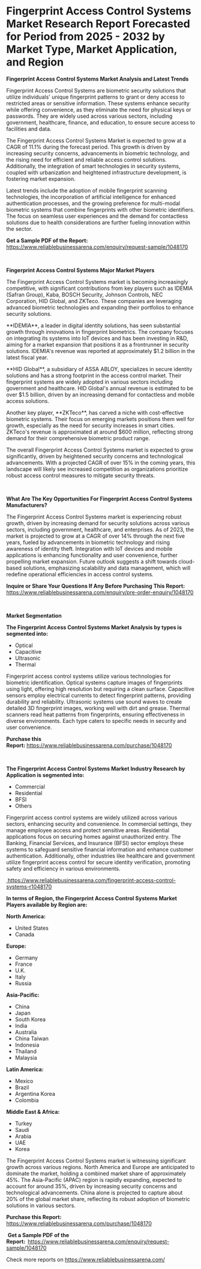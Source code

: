 <p><h1>Fingerprint Access Control Systems Market Research Report Forecasted for Period from 2025 -  2032 by Market Type, Market Application, and Region</h1></p><p><strong>Fingerprint Access Control Systems Market Analysis and Latest Trends</strong></p>
<p><p>Fingerprint Access Control Systems are biometric security solutions that utilize individuals' unique fingerprint patterns to grant or deny access to restricted areas or sensitive information. These systems enhance security while offering convenience, as they eliminate the need for physical keys or passwords. They are widely used across various sectors, including government, healthcare, finance, and education, to ensure secure access to facilities and data.</p><p>The Fingerprint Access Control Systems Market is expected to grow at a CAGR of 11.1% during the forecast period. This growth is driven by increasing security concerns, advancements in biometric technology, and the rising need for efficient and reliable access control solutions. Additionally, the integration of smart technologies in security systems, coupled with urbanization and heightened infrastructure development, is fostering market expansion. </p><p>Latest trends include the adoption of mobile fingerprint scanning technologies, the incorporation of artificial intelligence for enhanced authentication processes, and the growing preference for multi-modal biometric systems that combine fingerprints with other biometric identifiers. The focus on seamless user experiences and the demand for contactless solutions due to health considerations are further fueling innovation within the sector.</p></p>
<p><strong>Get a Sample PDF of the Report:&nbsp;</strong> <a href="https://www.reliablebusinessarena.com/enquiry/request-sample/1048170?utm_campaign=3515&utm_medium=2&utm_source=Github&utm_content=ia&utm_term=11042025&utm_id=fingerprint-access-control-systems">https://www.reliablebusinessarena.com/enquiry/request-sample/1048170</a></p>
<p>&nbsp;</p>
<p><strong>Fingerprint Access Control Systems Major Market Players</strong></p>
<p><p>The Fingerprint Access Control Systems market is becoming increasingly competitive, with significant contributions from key players such as IDEMIA (Safran Group), Kaba, BOSCH Security, Johnson Controls, NEC Corporation, HID Global, and ZKTeco. These companies are leveraging advanced biometric technologies and expanding their portfolios to enhance security solutions.</p><p>**IDEMIA**, a leader in digital identity solutions, has seen substantial growth through innovations in fingerprint biometrics. The company focuses on integrating its systems into IoT devices and has been investing in R&D, aiming for a market expansion that positions it as a frontrunner in security solutions. IDEMIA's revenue was reported at approximately $1.2 billion in the latest fiscal year.</p><p>**HID Global**, a subsidiary of ASSA ABLOY, specializes in secure identity solutions and has a strong footprint in the access control market. Their fingerprint systems are widely adopted in various sectors including government and healthcare. HID Global's annual revenue is estimated to be over $1.5 billion, driven by an increasing demand for contactless and mobile access solutions.</p><p>Another key player, **ZKTeco**, has carved a niche with cost-effective biometric systems. Their focus on emerging markets positions them well for growth, especially as the need for security increases in smart cities. ZKTeco's revenue is approximated at around $600 million, reflecting strong demand for their comprehensive biometric product range.</p><p>The overall Fingerprint Access Control Systems market is expected to grow significantly, driven by heightened security concerns and technological advancements. With a projected CAGR of over 15% in the coming years, this landscape will likely see increased competition as organizations prioritize robust access control measures to mitigate security threats.</p></p>
<p>&nbsp;</p>
<p><strong>What Are The Key Opportunities For Fingerprint Access Control Systems Manufacturers?</strong></p>
<p><p>The Fingerprint Access Control Systems market is experiencing robust growth, driven by increasing demand for security solutions across various sectors, including government, healthcare, and enterprises. As of 2023, the market is projected to grow at a CAGR of over 14% through the next five years, fueled by advancements in biometric technology and rising awareness of identity theft. Integration with IoT devices and mobile applications is enhancing functionality and user convenience, further propelling market expansion. Future outlook suggests a shift towards cloud-based solutions, emphasizing scalability and data management, which will redefine operational efficiencies in access control systems.</p></p>
<p><strong>Inquire or Share Your Questions If Any Before Purchasing This Report:</strong> <a href="https://www.reliablebusinessarena.com/enquiry/pre-order-enquiry/1048170?utm_campaign=3515&utm_medium=2&utm_source=Github&utm_content=ia&utm_term=11042025&utm_id=fingerprint-access-control-systems">https://www.reliablebusinessarena.com/enquiry/pre-order-enquiry/1048170</a></p>
<p>&nbsp;</p>
<p><strong>Market Segmentation</strong></p>
<p><strong>The Fingerprint Access Control Systems Market Analysis by types is segmented into:</strong></p>
<p><ul><li>Optical</li><li>Capacitive</li><li>Ultrasonic</li><li>Thermal</li></ul></p>
<p><p>Fingerprint access control systems utilize various technologies for biometric identification. Optical systems capture images of fingerprints using light, offering high resolution but requiring a clean surface. Capacitive sensors employ electrical currents to detect fingerprint patterns, providing durability and reliability. Ultrasonic systems use sound waves to create detailed 3D fingerprint images, working well with dirt and grease. Thermal scanners read heat patterns from fingerprints, ensuring effectiveness in diverse environments. Each type caters to specific needs in security and user convenience.</p></p>
<p><strong>Purchase this Report:&nbsp;</strong><a href="https://www.reliablebusinessarena.com/purchase/1048170?utm_campaign=3515&utm_medium=2&utm_source=Github&utm_content=ia&utm_term=11042025&utm_id=fingerprint-access-control-systems">https://www.reliablebusinessarena.com/purchase/1048170</a></p>
<p>&nbsp;</p>
<p><strong>The Fingerprint Access Control Systems Market Industry Research by Application is segmented into:</strong></p>
<p><ul><li>Commercial</li><li>Residential</li><li>BFSI</li><li>Others</li></ul></p>
<p><p>Fingerprint access control systems are widely utilized across various sectors, enhancing security and convenience. In commercial settings, they manage employee access and protect sensitive areas. Residential applications focus on securing homes against unauthorized entry. The Banking, Financial Services, and Insurance (BFSI) sector employs these systems to safeguard sensitive financial information and enhance customer authentication. Additionally, other industries like healthcare and government utilize fingerprint access control for secure identity verification, promoting safety and efficiency in various environments.</p></p>
<p><a href="https://www.reliablebusinessarena.com/fingerprint-access-control-systems-r1048170?utm_campaign=3515&utm_medium=2&utm_source=Github&utm_content=ia&utm_term=11042025&utm_id=fingerprint-access-control-systems">&nbsp;https://www.reliablebusinessarena.com/fingerprint-access-control-systems-r1048170</a></p>
<p><strong>In terms of Region, the Fingerprint Access Control Systems Market Players available by Region are:</strong></p>
<p>
    <p> <strong> North America: </strong>
        <ul>
            <li>United States</li>
            <li>Canada</li>
        </ul>
        </p> 
    <p> <strong> Europe: </strong>
        <ul>
            <li>Germany</li>
            <li>France</li>
            <li>U.K.</li>
            <li>Italy</li>
            <li>Russia</li>
        </ul>
        </p> 
    <p> <strong> Asia-Pacific: </strong>
        <ul>
            <li>China</li>
            <li>Japan</li>
            <li>South Korea</li>
            <li>India</li>
            <li>Australia</li>
            <li>China Taiwan</li>
            <li>Indonesia</li>
            <li>Thailand</li>
            <li>Malaysia</li>
        </ul>
        </p> 
    <p> <strong> Latin America: </strong>
        <ul>
            <li>Mexico</li>
            <li>Brazil</li>
            <li>Argentina Korea</li>
            <li>Colombia</li>
        </ul>
        </p> 
    <p> <strong> Middle East & Africa: </strong>
        <ul>
            <li>Turkey</li>
            <li>Saudi</li>
            <li>Arabia</li>
            <li>UAE</li>
            <li>Korea</li>
        </ul>
    </p>
    </p>
<p><p>The Fingerprint Access Control Systems market is witnessing significant growth across various regions. North America and Europe are anticipated to dominate the market, holding a combined market share of approximately 45%. The Asia-Pacific (APAC) region is rapidly expanding, expected to account for around 35%, driven by increasing security concerns and technological advancements. China alone is projected to capture about 20% of the global market share, reflecting its robust adoption of biometric solutions in various sectors.</p></p>
<p><strong>Purchase this Report: </strong><a href="https://www.reliablebusinessarena.com/purchase/1048170?utm_campaign=3515&utm_medium=2&utm_source=Github&utm_content=ia&utm_term=11042025&utm_id=fingerprint-access-control-systems">https://www.reliablebusinessarena.com/purchase/1048170</a></p>
<p>&nbsp;<strong>Get a Sample PDF of the Report:&nbsp;&nbsp;</strong><a href="https://www.reliablebusinessarena.com/enquiry/request-sample/1048170?utm_campaign=3515&utm_medium=2&utm_source=Github&utm_content=ia&utm_term=11042025&utm_id=fingerprint-access-control-systems">https://www.reliablebusinessarena.com/enquiry/request-sample/1048170</a></p>
<p><strong></strong></p>
<p>Check more reports on <a href="https://www.reliablebusinessarena.com/?utm_campaign=3515&utm_medium=2&utm_source=Github&utm_content=ia&utm_term=11042025&utm_id=fingerprint-access-control-systems">https://www.reliablebusinessarena.com/</a></p>